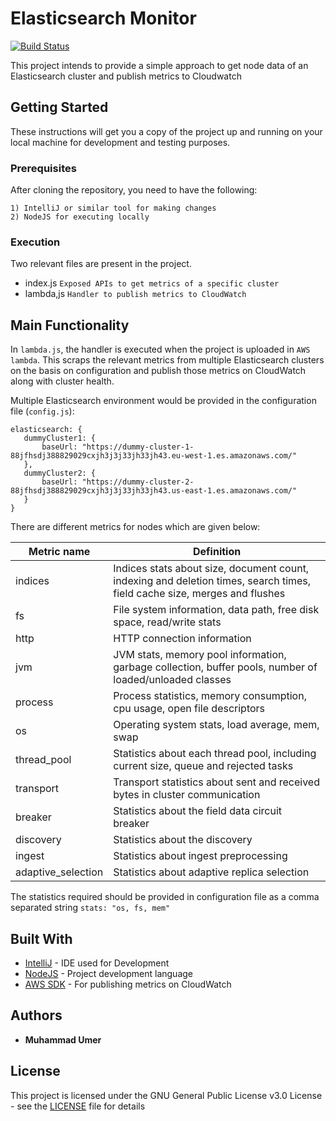 # Elasticsearch Monitor
[![Build Status](https://travis-ci.org/Muhammad-Umer/elasticsearch-monitor.svg?branch=master)](https://travis-ci.org/Muhammad-Umer/elasticsearch-monitor)

 This project intends to provide a simple approach to get node data of an Elasticsearch cluster and publish metrics to Cloudwatch 
 
 ## Getting Started
 
 These instructions will get you a copy of the project up and running on your local machine for development and testing purposes.
 
 ### Prerequisites
 
 After cloning the repository, you need to have the following:
 ```
 1) IntelliJ or similar tool for making changes
 2) NodeJS for executing locally
 ```
 
 ### Execution
 Two relevant files are present in the project.
 * index.js `Exposed APIs to get metrics of a specific cluster`
 * lambda,js `Handler to publish metrics to CloudWatch`
 
 ## Main Functionality
 
 In `lambda.js`, the handler is executed when the project is uploaded in `AWS lambda`. This scraps
 the relevant metrics from multiple Elasticsearch clusters on the basis on configuration and
 publish those metrics on CloudWatch along with cluster health.
 
 Multiple Elasticsearch environment would be provided in the configuration file (`config.js`):
 
 ```
 elasticsearch: {
    dummyCluster1: {
        baseUrl: "https://dummy-cluster-1-88jfhsdj388829029cxjh3j3j33jh33jh43.eu-west-1.es.amazonaws.com/"
    },
    dummyCluster2: {
        baseUrl: "https://dummy-cluster-2-88jfhsdj388829029cxjh3j3j33jh33jh43.us-east-1.es.amazonaws.com/"
    }        
 }
 ```
 There are different metrics for nodes which are given below:
 
 Metric name | Definition |
 --- | --- |
 indices | Indices stats about size, document count, indexing and deletion times, search times, field cache size, merges and flushes |
 fs | File system information, data path, free disk space, read/write stats |
 http | HTTP connection information |
 jvm | 	JVM stats, memory pool information, garbage collection, buffer pools, number of loaded/unloaded classes |
 process | Process statistics, memory consumption, cpu usage, open file descriptors  |
 os | Operating system stats, load average, mem, swap |
 thread_pool | Statistics about each thread pool, including current size, queue and rejected tasks |
 transport | Transport statistics about sent and received bytes in cluster communication |
 breaker | Statistics about the field data circuit breaker |
 discovery | Statistics about the discovery |
 ingest | Statistics about ingest preprocessing |
 adaptive_selection | Statistics about adaptive replica selection |
 
 The  statistics required should be provided in configuration file as a comma separated string
 ```stats: "os, fs, mem"```
 
 ## Built With
 
 * [IntelliJ](https://www.jetbrains.com/idea/) - IDE used for Development
 * [NodeJS](https://nodejs.org/en/) -  Project development language
 * [AWS SDK](https://aws.amazon.com/sdk-for-node-js/) - For publishing metrics on CloudWatch
 
 ## Authors
 
 * **Muhammad Umer** 
 
 
 ## License
 
 This project is licensed under the GNU General Public License v3.0 License - see the [LICENSE](LICENSE) file for details
>
